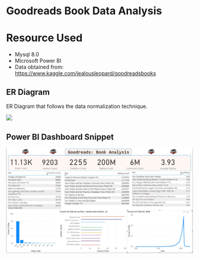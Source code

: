 # Goodreads Book Data Analysis


# Resource Used
- Mysql 8.0
- Microsoft Power BI
- Data obtained from: https://www.kaggle.com/jealousleopard/goodreadsbooks

## ER Diagram
ER Diagram that follows the data normalization technique.

<img src="https://github.com/JasonYao3/goodreads/blob/master/Goodreads%20ER%20diagram.png" >

## Power BI Dashboard Snippet
<img src= "https://github.com/JasonYao3/Goodreads_books/blob/master/PowerBi%20snippet.JPG">


